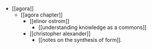 - [[agora]]
  - [[agora chapter]]
    - [[elinor ostrom]]
      - [[understanding knowledge as a commons]]
    - [[christopher alexander]]
      - [[notes on the synthesis of form]].
